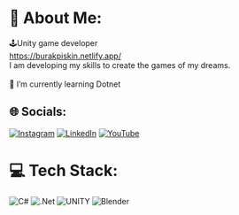 # 💫 About Me:
🕹️Unity game developer<br>https://burakpiskin.netlify.app/<br>I am developing my skills to create the games of my dreams.<br><br>🌱 I’m currently learning Dotnet<br>


## 🌐 Socials:
[![Instagram](https://img.shields.io/badge/Instagram-%23E4405F.svg?logo=Instagram&logoColor=white)](https://instagram.com/burakreinh) [![LinkedIn](https://img.shields.io/badge/LinkedIn-%230077B5.svg?logo=linkedin&logoColor=white)](https://linkedin.com/in/burakreinh) [![YouTube](https://img.shields.io/badge/YouTube-%23FF0000.svg?logo=YouTube&logoColor=white)](https://youtube.com/@aeterponis) 

# 💻 Tech Stack:
![C#](https://img.shields.io/badge/c%23-%23239120.svg?style=for-the-badge&logo=c-sharp&logoColor=white) ![.Net](https://img.shields.io/badge/.NET-5C2D91?style=for-the-badge&logo=.net&logoColor=white) ![UNITY](https://img.shields.io/badge/Unity-%2320232a.svg?style=for-the-badge&logo=unity&logoColor=white) ![Blender](https://img.shields.io/badge/blender-%23F5792A.svg?style=for-the-badge&logo=blender&logoColor=white)
